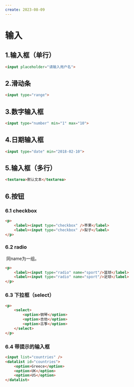 ```yaml
---
create: 2023-08-09
---
```

# 输入

## 1.输入框（单行）

```html
<input placeholder="请输入用户名">
```

## 2.滑动条

```html
<input type="range">
```

## 3.数字输入框

```html
<input type="number" min="1" max="10">
```

## 4.日期输入框

```html
<input type="date" min="2018-02-10">
```

## 5.输入框（多行）

```html
<textarea>默认文本</textarea>
```

## 6.按钮

### 6.1 checkbox

```html
<p>
    <label><input type="checkbox" />苹果</label>
    <label><input type="checkbox" />梨子</label>
</p>
```

### 6.2 radio

​	同name为一组。

```html
<p>
    <label><input type="radio" name="sport"/>篮球</label>
    <label><input type="radio" name="sport"/>足球</label>
</p>
```

### 6.3 下拉框（select）

```html
<p>
    <select>
        <option>钢琴</option>
        <option>吉他</option>
        <option>古筝</option>
    </select>
</p>
```

### 6.4 带提示的输入框

```html
<input list="countries" />
<datalist id="countries">
	<option>Greece</option>
    <option>UK</option>
    <option>US</option>
</datalist>
```

